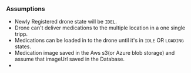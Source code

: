 ### Assumptions
- Newly Registered drone state will be `IDEL`.
- Drone can't deliver medications to the multiple location in a one single tripp.
- Medications can be loaded in to the drone until it's in `IDLE` OR `LOADING` states.
- Medication image saved in the Aws s3(or Azure blob storage) and assume that imageUrl saved in the Database.
- 